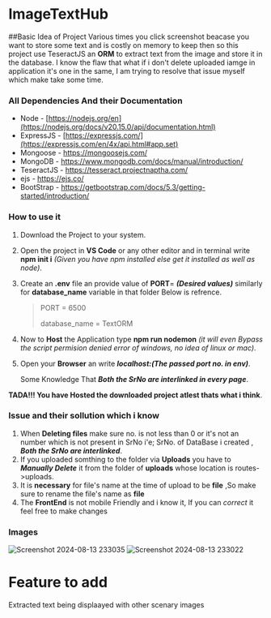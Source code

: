 # ImageTextHub

##Basic Idea of Project
Various times you click screenshot beacase you want to store some text and is costly on memory to keep then so this project use TeseractJS an **ORM** to extract text from the image and store it in the database.
I know the flaw that what if i don't delete uploaded iamge in application it's one in the same, I am trying to resolve that issue myself which make take some time.

### All Dependencies And their Documentation
- Node       - [https://nodejs.org/en](https://nodejs.org/docs/v20.15.0/api/documentation.html)
- ExpressJS  - [https://expressjs.com/](https://expressjs.com/en/4x/api.html#app.set)
- Mongoose   - https://mongoosejs.com/
- MongoDB    - https://www.mongodb.com/docs/manual/introduction/
- TeseractJS - https://tesseract.projectnaptha.com/
- ejs        - https://ejs.co/
- BootStrap  - https://getbootstrap.com/docs/5.3/getting-started/introduction/


### How to use it
1. Download the Project to your system.
2. Open the project in **VS Code** or any other editor and in terminal write **npm init i** *(Given you have npm installed else get it installed as well as node)*.
3. Create an **.env** file an provide value of **PORT**= ***(Desired values)*** similarly for **database_name** variable in that folder Below is refrence.

     >PORT = 6500
     >
     >database_name = TextORM
      
4. Now to **Host** the Application type **npm run nodemon** *(it will even Bypass the script permision denied error of windows, no idea of linux or mac)*.
5. Open your **Browser** an write ***localhost:(The passed port no. in env)***.

   Some Knowledge That ***Both the SrNo are interlinked in every page***.

**TADA!!! You have Hosted the downloaded project atlest thats what i think**.

### Issue and their sollution which i know
1. When **Deleting files** make sure no. is not less than 0 or it's not an number which is not present in SrNo i'e; SrNo. of DataBase i created , ***Both the SrNo are interlinked***.
2. If you uploaded somthing to the folder via **Uploads** you have to ***Manually Delete*** it from the folder of **uploads** whose location is routes->uploads.
3. It is **necessary** for file's name at the time of upload to be **file** ,So make sure to rename the file's name as **file**
4. The **FrontEnd** is not mobile Friendly and i know it, If you can *correct* it feel free to make changes

### Images
![Screenshot 2024-08-13 233035](https://github.com/user-attachments/assets/9bc18fae-b0c1-4f1c-beab-307de0aa1024)
![Screenshot 2024-08-13 233022](https://github.com/user-attachments/assets/9d12104a-d241-45e9-aa45-4e5186c5dfe8)

# Feature to add
Extracted text being displaayed with other scenary images
